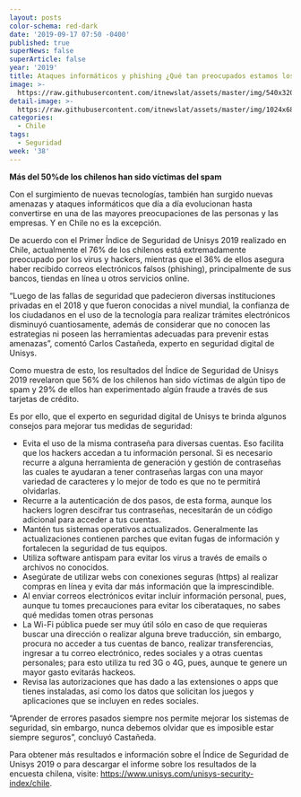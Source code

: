 ```yaml
---
layout: posts
color-schema: red-dark
date: '2019-09-17 07:50 -0400'
published: true
superNews: false
superArticle: false
year: '2019'
title: Ataques informáticos y phishing ¿Qué tan preocupados estamos los chilenos?
image: >-
  https://raw.githubusercontent.com/itnewslat/assets/master/img/540x320/Ataque-Router-p.jpg
detail-image: >-
  https://raw.githubusercontent.com/itnewslat/assets/master/img/1024x680/Ataque-Router-g.jpg
categories:
  - Chile
tags:
  - Seguridad
week: '38'
---
```

**Más del 50%de los chilenos han sido víctimas del spam**

Con el surgimiento de nuevas tecnologías, también han surgido nuevas amenazas y ataques informáticos que día a día evolucionan hasta convertirse en una de las mayores preocupaciones de las personas y las empresas. Y en Chile no es la excepción. 

De acuerdo con el Primer Índice de Seguridad de Unisys 2019 realizado en Chile, actualmente el 76% de los chilenos está extremadamente preocupado por los virus y hackers, mientras que el 36% de ellos asegura haber recibido correos electrónicos falsos (phishing), principalmente de sus bancos, tiendas en línea u otros servicios online.  

“Luego de las fallas de seguridad que padecieron diversas instituciones privadas en el 2018 y que fueron conocidas a nivel mundial, la confianza de los ciudadanos en el uso de la tecnología para realizar trámites electrónicos disminuyó cuantiosamente, además de considerar que no conocen las estrategias ni poseen las herramientas adecuadas para prevenir estas amenazas”, comentó Carlos Castañeda, experto en seguridad digital de Unisys. 

Como muestra de esto, los resultados del Índice de Seguridad de Unisys 2019 revelaron que 56% de los chilenos han sido víctimas de algún tipo de spam y 29% de ellos han experimentado algún fraude a través de sus tarjetas de crédito. 

Es por ello, que el experto en seguridad digital de Unisys te brinda algunos consejos para mejorar tus medidas de seguridad: 

- Evita el uso de la misma contraseña para diversas cuentas. Eso facilita que los hackers accedan a tu información personal. Si es necesario recurre a alguna herramienta de generación y gestión de contraseñas las cuales te ayudaran a tener contraseñas largas con una mayor variedad de caracteres y lo mejor de todo es que no te permitirá olvidarlas. 
- Recurre a la autenticación de dos pasos, de esta forma, aunque los hackers logren descifrar tus contraseñas, necesitarán de un código adicional para acceder a tus cuentas. 
- Mantén tus sistemas operativos actualizados. Generalmente las actualizaciones contienen parches que evitan fugas de información y fortalecen la seguridad de tus equipos.
- Utiliza software antispam para evitar los virus a través de emails o archivos no conocidos.
- Asegúrate de utilizar webs con conexiones seguras (https) al realizar compras en línea y evita dar más información que la imprescindible. 
- Al enviar correos electrónicos evitar incluir información personal, pues, aunque tu tomes precauciones para evitar los ciberataques, no sabes qué medidas tomen otras personas
- La Wi-Fi pública puede ser muy útil sólo en caso de que requieras buscar una dirección o realizar alguna breve traducción, sin embargo, procura no acceder a tus cuentas de banco, realizar transferencias, ingresar a tu correo electrónico, redes sociales y a otras cuentas personales; para esto utiliza tu red 3G o 4G, pues, aunque te genere un mayor gasto evitarás hackeos. 
- Revisa las autorizaciones que has dado a las extensiones o apps que tienes instaladas, así como los datos que solicitan los juegos y aplicaciones que se incluyen en redes sociales.

“Aprender de errores pasados siempre nos permite mejorar los sistemas de seguridad, sin embargo, nunca debemos olvidar que es imposible estar siempre seguros”, concluyó Castañeda.  

Para obtener más resultados e información sobre el Índice de Seguridad de Unisys 2019 o para descargar el informe sobre los resultados de la encuesta chilena, visite: https://www.unisys.com/unisys-security-index/chile. 
